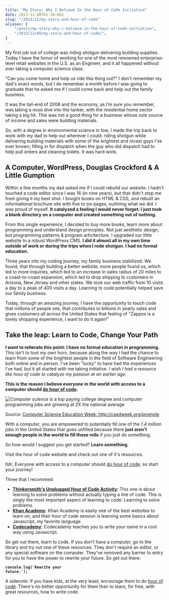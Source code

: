 ```yaml
---
title: "My Story: Why I Believe In the Hour of Code Initiative"
date: 2013-12-08T01:30:00Z
slug: "/2013/12/my-story-and-hour-of-code"
aliases: [
    "/posts/my-story-why-i-believe-in-the-hour-of-code-initiative",
    "/2013/12/08/my-story-and-hour-of-code/",
]
---
```



My first job out of college was riding shotgun delivering building supplies. Today I have the honor of working for one of the most renowned enterprise-level retail websites in the U.S. as an Engineer, and it all happened without ever taking a computer science class.

"Can you come home and help us ride this thing out?" I don't remember my dad's exact words, but I do remember a month before I was going to graduate that he asked me if I could come back and help out the family business.

It was the tail-end of 2008 and the economy, as I’m sure you remember, was taking a nose dive into the tanker, with the residential home sector taking a big hit. This was not a good thing for a business whose sole source of income and sales were building materials.

So, with a degree in environmental science in tow, I made the trip back to work with my dad to help out wherever I could: riding shotgun while delivering building materials with some of the brightest and nicest guys I've ever known; filling in for dispatch when the guy who did dispatch had to help pull orders and cleaning toilets. It was hard work.

## A Computer, WordPress, Douglas Crockford &amp; A Little Gumption

Within a few months my dad asked me if I could rebuild our website. I hadn't touched a code editor since I was 16 (in nine years), but that didn't stop me from giving it my best shot. I bought books on HTML &amp; CSS, and rebuilt an informational brochure site with five to six pages, outlining what we did. I was proud of myself. __It catalyzed a feeling I would never forget: I just took a blank directory on a computer and created something out of nothing.__

From this single experience, I decided to buy more books, learn more about programming and understand design principles. Not just aesthetic design, but programming patterns &amp; program arhcitecture. I upgraded our little website to a robust WordPress CMS. __I did it almost all in my own time outside of work or during the trips when I rode shotgun. I had no formal education.__

Three years into my coding journey, my family business stabilized. We found, that through building a better website, more people found us, which led to more inquiries, which led to an increase in sales radius of 20 miles to a coast-to-coast expansion, which led to drop shipping to customers in Arizona, New Jersey and other states. We took our web traffic from 10 visits a day to a peak of 400 visits a day. Learning to code potentially helped save our family business.

Today, through an amazing journey, I have the opportunity to touch code that millions of people see, that contributes to billions in yearly sales and gives customers all across the United States that feeling of "Zappos is a lovely shopping experience, I want to do it again!"

## Take the leap: Learn to Code, Change Your Path

__I want to reiterate this point: I have no formal education in programming.__ This isn't to toot my own horn, because along the way I had the chance to learn from some of the brightest people in the field of Software Engineering both online and in person. I've been "lucky" to have had the experiences I've had, but it all started with me taking initiative. <em>I wish I had a resource like hour of code to catalyze my passion at an earlier age.</em>

__This is the reason I believe everyone in the world with access to a computer should <a href="http://csedweek.org/">do hour of code</a>.__

<img src="http://csedweek.org/images/cs-stats/more-jobs-than-students.png" alt="Computer science is a top paying college degree and computer programming jobs are growing at 2X the national average" />

Source: <a href="http://csedweek.org/promote">Computer Science Education Week: http://csedweek.org/promote</a>

With a computer, you are empowered to potentially fill one of the <em>1.4 million</em> jobs in the United States that goes unfilled because there __just aren't enough people in the world to fill these rolls__ if you just do something.

So how would I suggest you get started? __Learn something.__

Visit the hour of code website and check out one of it's resources.

tldr; Everyone with access to a computer should [do hour of code](http://csedweek.org/), so start your journey!

Three that I recommed:

- __<a href="http://csedweek.org/unplugged/thinkersmith">Thinkersmith's Unplugged Hour of Code Activity</a>__: This one is about learning to solve problems without actually typing a line of code. This is singly the most important aspect of learning to code: Learning to solve problems.
- __<a href="https://www.khanacademy.org/hour-of-code/hour-of-code-tutorial/v/welcome-hour-of-code">Khan Academy</a>__: Khan Academy is easily one of the best websites to learn on, and their hour of code session is learning some basics about Javascript, my favorite language.
- __<a href="http://www.codecademy.com/courses/hour-of-code/0/1">Codecademy</a>__: Codecademy teaches you to write your name in a cool way using Javascript.

So get out there, learn to code. If you don't have a computer, go to the library and try out one of these resources. They don't require an editor, or any special software on the computer. They've removed any barrier to entry for you to have the power to rewrite your future. So get out there:

__<code>console.log('Rewrite your future.');</code>__

<p class="marker">
  A sidenote: If you have kids, at the very least, encourage them to do <a href="http://csedweek.org/learn">hour of code</a>. There's no better opportunity for them than to learn, for free, with great resources, how to write code.
</p>
